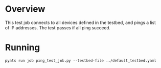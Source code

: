 # Overview

This test job connects to all devices defined in the testbed, and pings a list of IP addresses.  The test passes if all ping succeed.

# Running

```
pyats run job ping_test_job.py --testbed-file ../default_testbed.yaml
```
